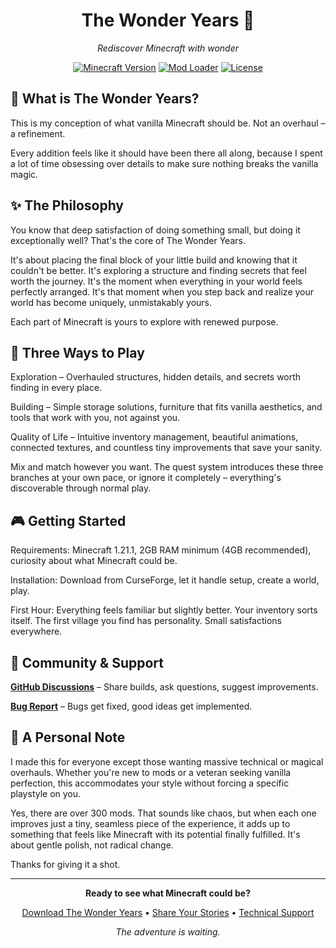 <div align="center">

# The Wonder Years 🌟

*Rediscover Minecraft with wonder*

[![Minecraft Version](https://img.shields.io/badge/Minecraft-1.21.1-brightgreen.svg)](https://minecraft.net/)
[![Mod Loader](https://img.shields.io/badge/Mod%20Loader-Fabric-orange.svg)](https://fabricmc.net/)
[![License](https://img.shields.io/badge/License-Apache--2.0-blue.svg)](LICENSE)

</div>

## 🎯 What is The Wonder Years?

This is my conception of what vanilla Minecraft should be. Not an overhaul – a refinement.

Every addition feels like it should have been there all along, because I spent a lot of time obsessing over details to make sure nothing breaks the vanilla magic.

## ✨ The Philosophy

You know that deep satisfaction of doing something small, but doing it exceptionally well? That's the core of The Wonder Years.

It's about placing the final block of your little build and knowing that it couldn't be better. It's exploring a structure and finding secrets that feel worth the journey. It's the moment when everything in your world feels perfectly arranged. It's that moment when you step back and realize your world has become uniquely, unmistakably yours. 

Each part of Minecraft is yours to explore with renewed purpose.

## 🌟 Three Ways to Play

Exploration – Overhauled structures, hidden details, and secrets worth finding in every place.

Building – Simple storage solutions, furniture that fits vanilla aesthetics, and tools that work with you, not against you.

Quality of Life – Intuitive inventory management, beautiful animations, connected textures, and countless tiny improvements that save your sanity.

Mix and match however you want. The quest system introduces these three branches at your own pace, or ignore it completely – everything's discoverable through normal play.

## 🎮 Getting Started

Requirements: Minecraft 1.21.1, 2GB RAM minimum (4GB recommended), curiosity about what Minecraft could be.

Installation: Download from CurseForge, let it handle setup, create a world, play.

First Hour: Everything feels familiar but slightly better. Your inventory sorts itself. The first village you find has personality. Small satisfactions everywhere.

## 💬 Community & Support

**[GitHub Discussions](https://github.com/L9Tigrotto/The-Wonder-Years/discussions)** – Share builds, ask questions, suggest improvements.

**[Bug Report](https://github.com/L9Tigrotto/The-Wonder-Years/issues)** – Bugs get fixed, good ideas get implemented.

## 💝 A Personal Note

I made this for everyone except those wanting massive technical or magical overhauls. Whether you're new to mods or a veteran seeking vanilla perfection, this accommodates your style without forcing a specific playstyle on you.

Yes, there are over 300 mods. That sounds like chaos, but when each one improves just a tiny, seamless piece of the experience, it adds up to something that feels like Minecraft with its potential finally fulfilled. It's about gentle polish, not radical change.

Thanks for giving it a shot.

---

<div align="center">

**Ready to see what Minecraft could be?**

[Download The Wonder Years](https://www.curseforge.com/minecraft/modpacks/the-wonder-years) • [Share Your Stories](../../discussions/categories/general) • [Technical Support](../../discussions/categories/technical-support)

*The adventure is waiting.*

</div>
